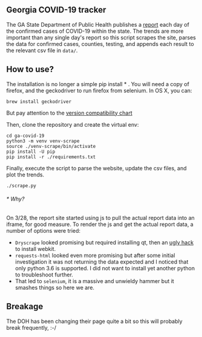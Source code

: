 ## Georgia COVID-19 tracker

The GA State Department of Public Health publishes a [report](https://dph.georgia.gov/covid-19-daily-status-report) each day of
the confirmed cases of COVID-19 within the state.  The trends are more important
than any single day's report so this script scrapes the site, parses the
data for confirmed cases, counties, testing, and appends each result to
the relevant csv file in `data/`.


## How to use?

The installation is no longer a simple pip install * .  You will need a copy
of firefox, and the geckodriver to run firefox from selenium.  In OS X, you
can:
```
brew install geckodriver
```
But pay attention to the [version compatibility chart](https://firefox-source-docs.mozilla.org/testing/geckodriver/Support.html)

Then, clone the repository and create the virtual env:
```
cd ga-covid-19
python3 -m venv venv-scrape
source ./venv-scrape/bin/activate
pip install -U pip
pip install -r ./requirements.txt
```
Finally, execute the script to parse the website, update the csv files, and plot the trends.
```
./scrape.py
```

###### * Why?

On 3/28, the report site started using js to pull the actual report data into an
iframe, for good measure.  To render the js and get the actual report data, a
number of options were tried:
*   `Dryscrape` looked promising but required installing qt, then an [ugly hack](https://stackoverflow.com/a/42809) to install webkit.
*   `requests-html` looked even more promising but after some initial investigation
    it was not returning the data expected and I noticed that only python 3.6
    is supported.  I did not want to install yet another python to troubleshoot further.
*   That led to `selenium`, it is a massive and unwieldy hammer but it smashes
    things so here we are.

## Breakage
The DOH has been changing their page quite a bit so this will probably break frequently, :-/
